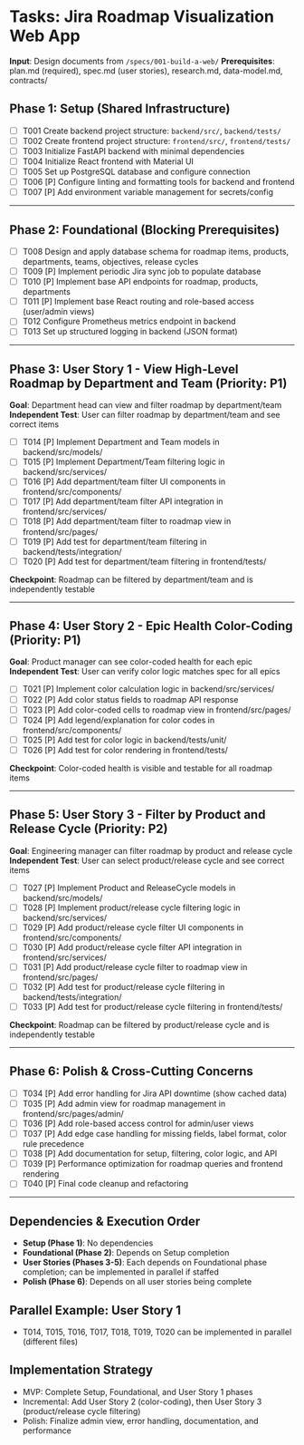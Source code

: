 # Tasks: Jira Roadmap Visualization Web App

**Input**: Design documents from `/specs/001-build-a-web/`
**Prerequisites**: plan.md (required), spec.md (user stories), research.md, data-model.md, contracts/

## Phase 1: Setup (Shared Infrastructure)

- [ ] T001 Create backend project structure: `backend/src/`, `backend/tests/`
- [ ] T002 Create frontend project structure: `frontend/src/`, `frontend/tests/`
- [ ] T003 Initialize FastAPI backend with minimal dependencies
- [ ] T004 Initialize React frontend with Material UI
- [ ] T005 Set up PostgreSQL database and configure connection
- [ ] T006 [P] Configure linting and formatting tools for backend and frontend
- [ ] T007 [P] Add environment variable management for secrets/config

---

## Phase 2: Foundational (Blocking Prerequisites)

- [ ] T008 Design and apply database schema for roadmap items, products, departments, teams, objectives, release cycles
- [ ] T009 [P] Implement periodic Jira sync job to populate database
- [ ] T010 [P] Implement base API endpoints for roadmap, products, departments
- [ ] T011 [P] Implement base React routing and role-based access (user/admin views)
- [ ] T012 Configure Prometheus metrics endpoint in backend
- [ ] T013 Set up structured logging in backend (JSON format)

---

## Phase 3: User Story 1 - View High-Level Roadmap by Department and Team (Priority: P1)

**Goal**: Department head can view and filter roadmap by department/team
**Independent Test**: User can filter roadmap by department/team and see correct items

- [ ] T014 [P] Implement Department and Team models in backend/src/models/
- [ ] T015 [P] Implement Department/Team filtering logic in backend/src/services/
- [ ] T016 [P] Add department/team filter UI components in frontend/src/components/
- [ ] T017 [P] Add department/team filter API integration in frontend/src/services/
- [ ] T018 [P] Add department/team filter to roadmap view in frontend/src/pages/
- [ ] T019 [P] Add test for department/team filtering in backend/tests/integration/
- [ ] T020 [P] Add test for department/team filtering in frontend/tests/

**Checkpoint**: Roadmap can be filtered by department/team and is independently testable

---

## Phase 4: User Story 2 - Epic Health Color-Coding (Priority: P1)

**Goal**: Product manager can see color-coded health for each epic
**Independent Test**: User can verify color logic matches spec for all epics

- [ ] T021 [P] Implement color calculation logic in backend/src/services/
- [ ] T022 [P] Add color status fields to roadmap API response
- [ ] T023 [P] Add color-coded cells to roadmap view in frontend/src/pages/
- [ ] T024 [P] Add legend/explanation for color codes in frontend/src/components/
- [ ] T025 [P] Add test for color logic in backend/tests/unit/
- [ ] T026 [P] Add test for color rendering in frontend/tests/

**Checkpoint**: Color-coded health is visible and testable for all roadmap items

---

## Phase 5: User Story 3 - Filter by Product and Release Cycle (Priority: P2)

**Goal**: Engineering manager can filter roadmap by product and release cycle
**Independent Test**: User can select product/release cycle and see correct items

- [ ] T027 [P] Implement Product and ReleaseCycle models in backend/src/models/
- [ ] T028 [P] Implement product/release cycle filtering logic in backend/src/services/
- [ ] T029 [P] Add product/release cycle filter UI components in frontend/src/components/
- [ ] T030 [P] Add product/release cycle filter API integration in frontend/src/services/
- [ ] T031 [P] Add product/release cycle filter to roadmap view in frontend/src/pages/
- [ ] T032 [P] Add test for product/release cycle filtering in backend/tests/integration/
- [ ] T033 [P] Add test for product/release cycle filtering in frontend/tests/

**Checkpoint**: Roadmap can be filtered by product/release cycle and is independently testable

---

## Phase 6: Polish & Cross-Cutting Concerns

- [ ] T034 [P] Add error handling for Jira API downtime (show cached data)
- [ ] T035 [P] Add admin view for roadmap management in frontend/src/pages/admin/
- [ ] T036 [P] Add role-based access control for admin/user views
- [ ] T037 [P] Add edge case handling for missing fields, label format, color rule precedence
- [ ] T038 [P] Add documentation for setup, filtering, color logic, and API
- [ ] T039 [P] Performance optimization for roadmap queries and frontend rendering
- [ ] T040 [P] Final code cleanup and refactoring

---

## Dependencies & Execution Order

- **Setup (Phase 1)**: No dependencies
- **Foundational (Phase 2)**: Depends on Setup completion
- **User Stories (Phases 3-5)**: Each depends on Foundational phase completion; can be implemented in parallel if staffed
- **Polish (Phase 6)**: Depends on all user stories being complete

## Parallel Example: User Story 1

- T014, T015, T016, T017, T018, T019, T020 can be implemented in parallel (different files)

## Implementation Strategy

- MVP: Complete Setup, Foundational, and User Story 1 phases
- Incremental: Add User Story 2 (color-coding), then User Story 3 (product/release cycle filtering)
- Polish: Finalize admin view, error handling, documentation, and performance
